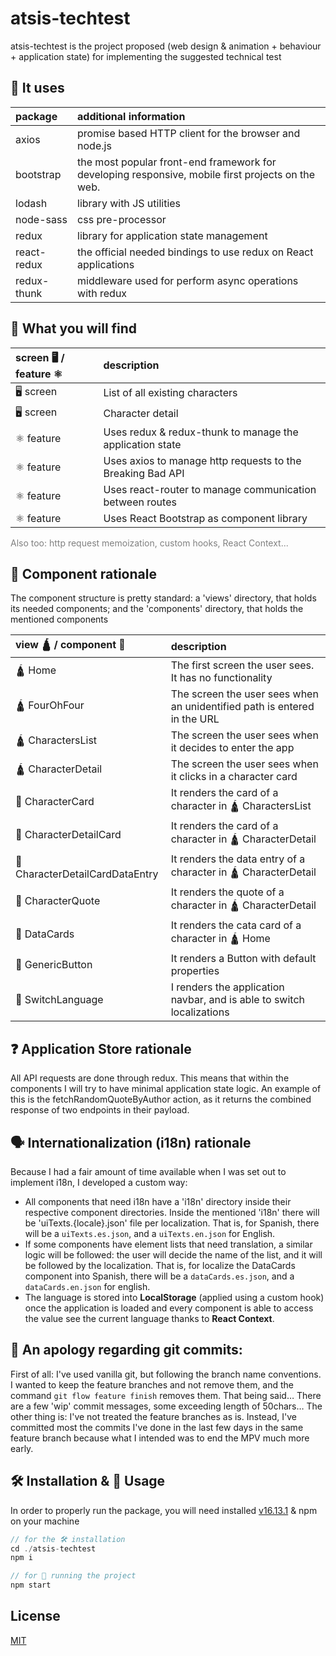 # atsis-techtest

atsis-techtest is the project proposed (web design & animation + behaviour + application state) for implementing the
suggested technical test

## 🧾 It uses

| package     | additional information                                                                            |
| :---------- | :------------------------------------------------------------------------------------------------ |
| axios       | promise based HTTP client for the browser and node.js                                             |
| bootstrap   | the most popular front-end framework for developing responsive, mobile first projects on the web. |
| lodash      | library with JS utilities                                                                         |
| node-sass   | css pre-processor                                                                                 |
| redux       | library for application state management                                                          |
| react-redux | the official needed bindings to use redux on React applications                                   |
| redux-thunk | middleware used for perform async operations with redux                                           |

## 🔎 What you will find

| screen 🖥️ / feature ⚛️ | description                                                |
| :--------------------- | :--------------------------------------------------------- |
| 🖥️ screen              | List of all existing characters                            |
| 🖥️ screen              | Character detail                                           |
| ⚛️ feature             | Uses redux & redux-thunk to manage the application state   |
| ⚛️ feature             | Uses axios to manage http requests to the Breaking Bad API |
| ⚛️ feature             | Uses react-router to manage communication between routes   |
| ⚛️ feature             | Uses React Bootstrap as component library                  |

<span style="color: grey;">Also too: http request memoization, custom hooks, React Context...</span>

## 🧱 Component rationale

The component structure is pretty standard: a 'views' directory, that holds its needed components; and the 'components'
directory, that holds the mentioned components

| view 🛕 / component 🧱          | description                                                              |
| :------------------------------ | :----------------------------------------------------------------------- |
| 🛕 Home                         | The first screen the user sees. It has no functionality                  |
| 🛕 FourOhFour                   | The screen the user sees when an unidentified path is entered in the URL |
| 🛕 CharactersList               | The screen the user sees when it decides to enter the app                |
| 🛕 CharacterDetail              | The screen the user sees when it clicks in a character card              |
| 🧱 CharacterCard                | It renders the card of a character in 🛕 CharactersList                  |
| 🧱 CharacterDetailCard          | It renders the card of a character in 🛕 CharacterDetail                 |
| 🧱 CharacterDetailCardDataEntry | It renders the data entry of a character in 🛕 CharacterDetail           |
| 🧱 CharacterQuote               | It renders the quote of a character in 🛕 CharacterDetail                |
| 🧱 DataCards                    | It renders the cata card of a character in 🛕 Home                       |
| 🧱 GenericButton                | It renders a Button with default properties                              |
| 🧱 SwitchLanguage               | I renders the application navbar, and is able to switch localizations    |

## ❓ Application Store rationale

All API requests are done through redux. This means that within the components I will try to have minimal application
state logic. An example of this is the fetchRandomQuoteByAuthor action, as it returns the combined response of two
endpoints in their payload.

## 🗣️ Internationalization (i18n) rationale

Because I had a fair amount of time available when I was set out to implement i18n, I developed a custom way:

- All components that need i18n have a 'i18n' directory inside their respective component directories. Inside the
  mentioned 'i18n' there will be 'uiTexts.{locale}.json' file per localization. That is, for Spanish, there will be a
  `uiTexts.es.json`, and a `uiTexts.en.json` for English.
- If some components have element lists that need translation, a similar logic will be followed: the user will decide
  the name of the list, and it will be followed by the localization. That is, for localize the DataCards component into
  Spanish, there will be a `dataCards.es.json`, and a `dataCards.en.json` for english.
- The language is stored into <strong>LocalStorage</strong> (applied using a custom hook) once the application is loaded
  and every component is able to access the value see the current language thanks to <strong>React Context</strong>.

## 🙇 An apology regarding git commits:

First of all: I've used vanilla git, but following the branch name conventions. I wanted to keep the feature branches
and not remove them, and the command `git flow feature finish` removes them. That being said… There are a few 'wip'
commit messages, some exceeding length of 50chars… The other thing is: I've not treated the feature branches as is.
Instead, I've committed most the commits I've done in the last few days in the same feature branch because what I
intended was to end the MPV much more early.

## 🛠 Installation & 🚀 Usage

In order to properly run the package, you will need installed [v16.13.1](https://nodejs.org/) & npm on your machine

```javascript
// for the 🛠 installation
cd ./atsis-techtest
npm i

// for 🚀 running the project
npm start
```

<!--
## 🖍 Diagrams

The initial diagrams used for laying out the markup of this project are [here](INSERT LINK HERE) -->
<!--
### Project references used

[Robin Wieruch: How to use SASS in create-react-app?](https://www.robinwieruch.de/create-react-app-with-sass-support) -->

## License

[MIT](https://choosealicense.com/licenses/mit/)
